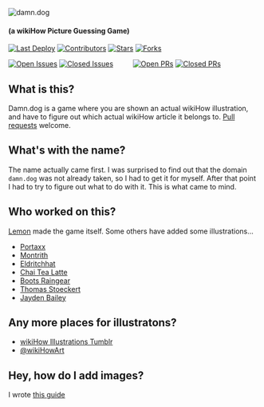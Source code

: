 ![damn.dog](/img/og-wide.png)
#### (a wikiHow Picture Guessing Game)

<!-- Badges -->
[![Last Deploy](https://img.shields.io/github/last-commit/AhoyLemon/damn.dog?label=Last%20Deploy&style=for-the-badge)](https://github.com/AhoyLemon/damn.dog/actions)
[![Contributors](https://img.shields.io/github/contributors/AhoyLemon/damn.dog?style=for-the-badge)](https://github.com/AhoyLemon/damn.dog/graphs/contributors)
[![Stars](https://img.shields.io/github/stars/AhoyLemon/damn.dog?style=for-the-badge)](https://github.com/AhoyLemon/damn.dog/stargazers)
[![Forks](https://img.shields.io/github/forks/AhoyLemon/damn.dog?style=for-the-badge)](https://github.com/AhoyLemon/damn.dog/network/members)

[![Open Issues](https://img.shields.io/github/issues/AhoyLemon/damn.dog?label=OPEN%20ISSUES&style=for-the-badge&color=orange)](https://github.com/AhoyLemon/damn.dog/issues) 
[![Closed Issues](https://img.shields.io/github/issues-closed/AhoyLemon/damn.dog?label=&style=for-the-badge&color=555)](https://github.com/AhoyLemon/damn.dog/issues?q=is%3Aissue+is%3Aclosed)
&nbsp;&nbsp;&nbsp;&nbsp;&nbsp;&nbsp;&nbsp;&nbsp;
[![Open PRs](https://img.shields.io/github/issues-pr/AhoyLemon/xyz?label=OPEN%20PRS&style=for-the-badge&color=orange)](https://github.com/AhoyLemon/xyz/pulls)
[![Closed PRs](https://img.shields.io/github/issues-pr-closed/AhoyLemon/xyz?label=&style=for-the-badge&color=555)](https://github.com/AhoyLemon/xyz/pulls?q=is%3Apr+is%3Aclosed)

## What is this?
Damn.dog is a game where you are shown an actual wikiHow illustration, and have to figure out which actual wikiHow article it belongs to. [Pull requests](https://github.com/AhoyLemon/damn.dog/pull/new/gh-pages) welcome.

## What's with the name?
The name actually came first. I was surprised to find out that the domain `damn.dog` was not already taken, so I had to get it for myself. After that point I had to try to figure out what to do with it. This is what came to mind.

## Who worked on this?
[Lemon](https://thefpl.us/meet/lemon) made the game itself. Some others have added some illustrations...

* [Portaxx](https://thefpl.us/meet/portaxx)
* [Montrith](https://thefpl.us/meet/montrith)
* [Eldritchhat](https://github.com/Eldritchhat)
* [Chai Tea Latte](https://thefpl.us/meet/chai-tea-latte)
* [Boots Raingear](https://thefpl.us/meet/boots-raingear)
* [Thomas Stoeckert](https://github.com/thomasstoeckert)
* [Jayden Bailey](https://github.com/jaydenkieran)

## Any more places for illustratons?
* [wikiHow Illustrations Tumblr](http://wikihow-illustrations.tumblr.com/)
* [@wikiHowArt](https://twitter.com/WikiHowArt)

## Hey, how do I add images?
I wrote [this guide](https://github.com/AhoyLemon/damn.dog/wiki/How-To-Add-New-Images-To-Damn.Dog)